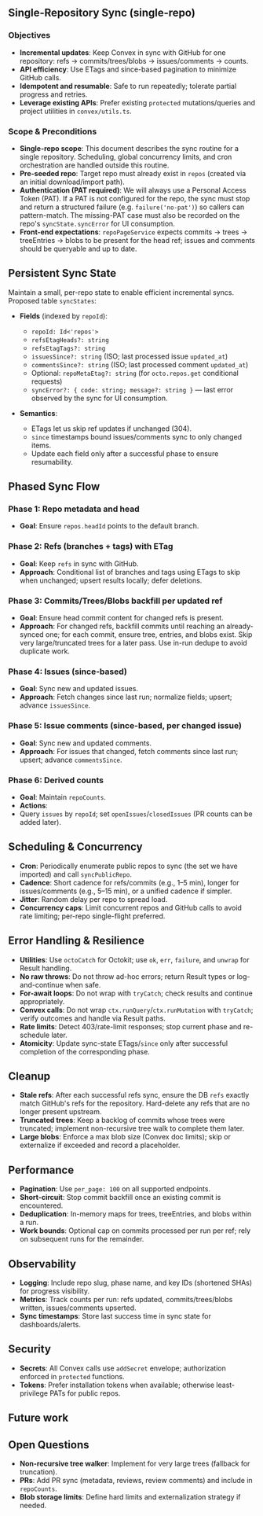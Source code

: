 ## Single-Repository Sync (single-repo)

### Objectives

- **Incremental updates**: Keep Convex in sync with GitHub for one repository: refs → commits/trees/blobs → issues/comments → counts.
- **API efficiency**: Use ETags and since-based pagination to minimize GitHub calls.
- **Idempotent and resumable**: Safe to run repeatedly; tolerate partial progress and retries.
- **Leverage existing APIs**: Prefer existing `protected` mutations/queries and project utilities in `convex/utils.ts`.

### Scope & Preconditions

- **Single-repo scope**: This document describes the sync routine for a single repository. Scheduling, global concurrency limits, and cron orchestration are handled outside this routine.
- **Pre-seeded repo**: Target repo must already exist in `repos` (created via an initial download/import path).
- **Authentication (PAT required)**: We will always use a Personal Access Token (PAT). If a PAT is not configured for the repo, the sync must stop and return a structured failure (e.g. `failure('no-pat')`) so callers can pattern-match. The missing-PAT case must also be recorded on the repo's `syncState.syncError` for UI consumption.
- **Front-end expectations**: `repoPageService` expects commits → trees → treeEntries → blobs to be present for the head ref; issues and comments should be queryable and up to date.

## Persistent Sync State

Maintain a small, per-repo state to enable efficient incremental syncs. Proposed table `syncStates`:

 - **Fields** (indexed by `repoId`):
   - `repoId: Id<'repos'>`
   - `refsEtagHeads?: string`
   - `refsEtagTags?: string`
   - `issuesSince?: string` (ISO; last processed issue `updated_at`)
   - `commentsSince?: string` (ISO; last processed comment `updated_at`)
   - Optional: `repoMetaEtag?: string` (for `octo.repos.get` conditional requests)
   - `syncError?: { code: string; message?: string }` — last error observed by the sync for UI consumption.

- **Semantics**:
  - ETags let us skip ref updates if unchanged (304).
  - `since` timestamps bound issues/comments sync to only changed items.
  - Update each field only after a successful phase to ensure resumability.

## Phased Sync Flow

### Phase 1: Repo metadata and head

- **Goal**: Ensure `repos.headId` points to the default branch.

### Phase 2: Refs (branches + tags) with ETag

- **Goal**: Keep `refs` in sync with GitHub.
- **Approach**: Conditional list of branches and tags using ETags to skip when unchanged; upsert results locally; defer deletions.

### Phase 3: Commits/Trees/Blobs backfill per updated ref

- **Goal**: Ensure head commit content for changed refs is present.
- **Approach**: For changed refs, backfill commits until reaching an already-synced one; for each commit, ensure tree, entries, and blobs exist. Skip very large/truncated trees for a later pass. Use in-run dedupe to avoid duplicate work.

### Phase 4: Issues (since-based)

- **Goal**: Sync new and updated issues.
- **Approach**: Fetch changes since last run; normalize fields; upsert; advance `issuesSince`.

### Phase 5: Issue comments (since-based, per changed issue)

- **Goal**: Sync new and updated comments.
- **Approach**: For issues that changed, fetch comments since last run; upsert; advance `commentsSince`.

### Phase 6: Derived counts

- **Goal**: Maintain `repoCounts`.
- **Actions**:
- Query `issues` by `repoId`; set `openIssues`/`closedIssues` (PR counts can be added later).

## Scheduling & Concurrency

- **Cron**: Periodically enumerate public repos to sync (the set we have imported) and call `syncPublicRepo`.
- **Cadence**: Short cadence for refs/commits (e.g., 1–5 min), longer for issues/comments (e.g., 5–15 min), or a unified cadence if simpler.
- **Jitter**: Random delay per repo to spread load.
- **Concurrency caps**: Limit concurrent repos and GitHub calls to avoid rate limiting; per-repo single-flight preferred.

## Error Handling & Resilience

- **Utilities**: Use `octoCatch` for Octokit; use `ok`, `err`, `failure`, and `unwrap` for Result handling.
- **No raw throws**: Do not throw ad-hoc errors; return Result types or log-and-continue when safe.
- **For-await loops**: Do not wrap with `tryCatch`; check results and continue appropriately.
- **Convex calls**: Do not wrap `ctx.runQuery`/`ctx.runMutation` with `tryCatch`; verify outcomes and handle via Result paths.
- **Rate limits**: Detect 403/rate-limit responses; stop current phase and re-schedule later.
- **Atomicity**: Update sync-state ETags/`since` only after successful completion of the corresponding phase.

## Cleanup

 - **Stale refs**: After each successful refs sync, ensure the DB `refs` exactly match GitHub's refs for the repository. Hard-delete any refs that are no longer present upstream.
- **Truncated trees**: Keep a backlog of commits whose trees were truncated; implement non-recursive tree walk to complete them later.
- **Large blobs**: Enforce a max blob size (Convex doc limits); skip or externalize if exceeded and record a placeholder.

## Performance

- **Pagination**: Use `per_page: 100` on all supported endpoints.
- **Short-circuit**: Stop commit backfill once an existing commit is encountered.
- **Deduplication**: In-memory maps for trees, treeEntries, and blobs within a run.
- **Work bounds**: Optional cap on commits processed per run per ref; rely on subsequent runs for the remainder.

## Observability

- **Logging**: Include repo slug, phase name, and key IDs (shortened SHAs) for progress visibility.
- **Metrics**: Track counts per run: refs updated, commits/trees/blobs written, issues/comments upserted.
- **Sync timestamps**: Store last success time in sync state for dashboards/alerts.

## Security

- **Secrets**: All Convex calls use `addSecret` envelope; authorization enforced in `protected` functions.
- **Tokens**: Prefer installation tokens when available; otherwise least-privilege PATs for public repos.

## Future work

## Open Questions

- **Non-recursive tree walker**: Implement for very large trees (fallback for truncation).
- **PRs**: Add PR sync (metadata, reviews, review comments) and include in `repoCounts`.
- **Blob storage limits**: Define hard limits and externalization strategy if needed.


